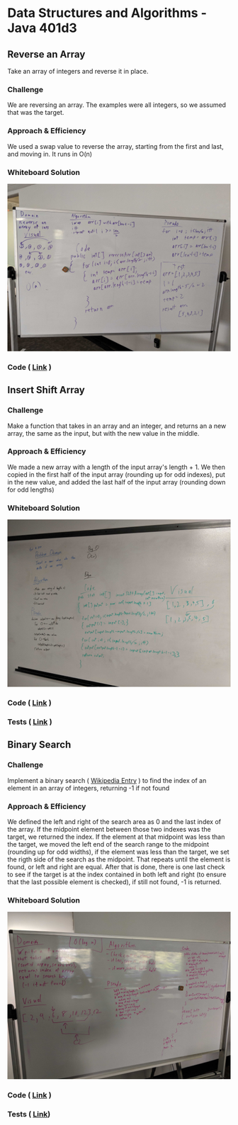 # Data Structures and Algorithms - Java 401d3
<!-- --- -->

## Reverse an Array 

Take an array of integers and reverse it in place.

### Challenge

We are reversing an array. The examples were all integers, so we assumed that was the target. 

### Approach & Efficiency

We used a swap value to reverse the array, starting from the first and last, and moving in. It runs in O(n)

### Whiteboard Solution

![](./assets/reverse-array-whiteboard.jpg)

### Code ( [Link](./src/main/java/ArrayReverse.java) )


## Insert Shift Array 

### Challenge

Make a function that takes in an array and an integer, and returns an a new array, the same as the input, but with the new value in the middle.

### Approach & Efficiency

We made a new array with a length of the input array's length + 1. We then copied in the first half of the input array (rounding up for odd indexes), put in the new value, and added the last half of the input array (rounding down for odd lengths)

### Whiteboard Solution

![](./assets/insert-shift-array.jpg)

### Code ( [Link](./src/main/java/InsertShiftArray.java) )

### Tests ( [Link](./src/test/java/InsertShiftArrayTest.java) )

## Binary Search

### Challenge

Implement a binary search ( [Wikipedia Entry](https://en.wikipedia.org/wiki/Binary_search_algorithm) ) to find the index of an element in an array of integers, returning -1 if not found

### Approach & Efficiency

We defined the left and right of the search area as 0 and the last index of the array. If the midpoint element between those two indexes was the target, we returned the index. If the element at that midpoint was less than the target, we moved the left end of the search range to the midpoint (rounding up for odd widths), if the element was less than the target, we set the rigth side of the search as the midpoint. That repeats until the element is found, or left and right are equal. After that is done, there is one last check to see if the target is at the index contained in both left and right (to ensure that the last possible element is checked), if still not found, -1 is returned.

### Whiteboard Solution

![](./assets/binary-search.jpg)

### Code ( [Link](./src/main/java/BinarySearch.java) )

### Tests ( [Link](./src/test/java/BinarySearchTest.java))
